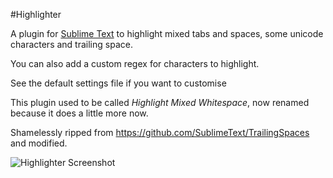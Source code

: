 #Highlighter

A plugin for [Sublime Text](http://www.sublimetext.com) to highlight mixed
tabs and spaces, some unicode characters and trailing space.

You can also add a custom regex for characters to highlight.

See the default settings file if you want to customise

This plugin used to be called *Highlight Mixed Whitespace*, now renamed because it does a little more now.

Shamelessly ripped from https://github.com/SublimeText/TrailingSpaces and modified.

![Highlighter Screenshot](https://github.com/bluegray/Highlight-Mixed-Whitespace/raw/master/images/mixed-whitespace.png "Highlighter Screenshot")
